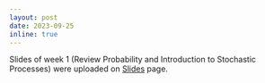 ```yaml
---
layout: post
date: 2023-09-25
inline: true
---
```


Slides of week 1 (Review Probability and Introduction to Stochastic Processes) were uploaded on [Slides](/slides/) page.
